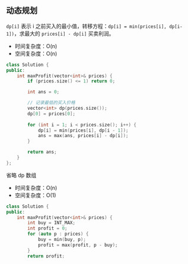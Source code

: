 ## 动态规划

`dp[i]` 表示 i 之前买入的最小值，转移方程：`dp[i] = min(prices[i], dp[i-1])`，求最大的 `prices[i] - dp[i]` 买卖利润。

- 时间复杂度：O(n)
- 空间复杂度：O(n)

```c++
class Solution {
public:
    int maxProfit(vector<int>& prices) {
        if (prices.size() <= 1) return 0;

        int ans = 0;

        // 记录最低的买入价格
        vector<int> dp(prices.size());
        dp[0] = prices[0];
        
        for (int i = 1; i < prices.size(); i++) {
            dp[i] = min(prices[i], dp[i - 1]);
            ans = max(ans, prices[i] - dp[i]);
        }

        return ans;
    }
};
```

省略 dp 数组
- 时间复杂度：O(n)
- 空间复杂度：O(1)

```c++
class Solution {
public:
    int maxProfit(vector<int>& prices) {
        int buy = INT_MAX;
        int profit = 0;
        for (auto p : prices) {
            buy = min(buy, p);
            profit = max(profit, p - buy);
        }
        return profit;
    }
};
```
